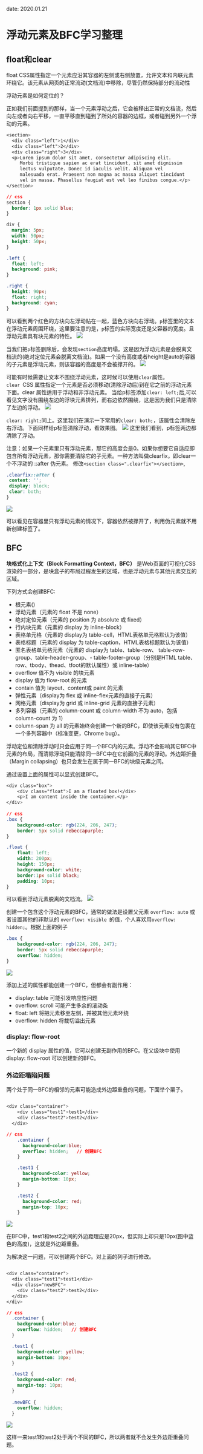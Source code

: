 date: 2020.01.21

# 浮动元素及BFC学习整理

## float和clear

float CSS属性指定一个元素应沿其容器的左侧或右侧放置，允许文本和内联元素环绕它。该元素从网页的正常流动(文档流)中移除，尽管仍然保持部分的流动性

浮动元素是如何定位的？

正如我们前面提到的那样，当一个元素浮动之后，它会被移出正常的文档流，然后向左或者向右平移，一直平移直到碰到了所处的容器的边框，或者碰到另外一个浮动的元素。

```css
<section>
  <div class="left">1</div>
  <div class="left">2</div>
  <div class="right">3</div>
  <p>Lorem ipsum dolor sit amet, consectetur adipiscing elit.
     Morbi tristique sapien ac erat tincidunt, sit amet dignissim
     lectus vulputate. Donec id iaculis velit. Aliquam vel
     malesuada erat. Praesent non magna ac massa aliquet tincidunt
     vel in massa. Phasellus feugiat est vel leo finibus congue.</p>
</section>

// css
section {
  border: 1px solid blue;
}

div {
  margin: 5px;
  width: 50px;
  height: 50px;
}

.left {
  float: left;
  background: pink;
}

.right {
  height: 90px;
  float: right;
  background: cyan;
}

```
可以看到两个红色的方块向左浮动贴在一起，蓝色方块向右浮动。`p`标签里的文本在浮动元素周围环绕，这里要注意的是，`p`标签的实际宽度还是父容器的宽度。且浮动元素具有块元素的特性。
![](01)

当我们把`p`标签删除后，会发现`section`高度坍塌。这是因为浮动元素是会脱离文档流的(绝对定位元素会脱离文档流)。如果一个没有高度或者height是auto的容器的子元素是浮动元素，则该容器的高度是不会被撑开的。
![](02)

可能有时候需要让文本不围绕浮动元素，这时候可以使用`clear`属性。     
 `clear `CSS 属性指定一个元素是否必须移动(清除浮动后)到在它之前的浮动元素下面。clear 属性适用于浮动和非浮动元素。
 当给p标签添加`clear: left;`后,可以看见文字没有围绕左边的浮块元素排列，而右边依然围绕，这是因为我们只是清除了左边的浮动。
 ![](03)

 `clear: right;`同上。这里我们在演示一下常用的`clear: both;`，该属性会清除左右浮动。下面同样给p标签清除浮动，看效果图。
 ![](04)
 这里我们看到，p标签两边都清除了浮动。

注意：如果一个元素里只有浮动元素，那它的高度会是0。如果你想要它自适应即包含所有浮动元素，那你需要清除它的子元素。一种方法叫做clearfix，即clear一个不浮动的 ::after 伪元素。
 修改`<section class=".clearfix"></section>`,

 ```css
.clearfix::after {
  content: '';
  display: block;
  clear: both;
}
 ```
 ![](05)

可以看见在容器里只有浮动元素的情况下，容器依然被撑开了，利用伪元素就不用新创建标签了。

## BFC

**块格式化上下文（Block Formatting Context，BFC）** 是Web页面的可视化CSS渲染的一部分，是块盒子的布局过程发生的区域，也是浮动元素与其他元素交互的区域。

下列方式会创建BFC:
- 根元素(<html>)
- 浮动元素（元素的 float 不是 none）
- 绝对定位元素（元素的 position 为 absolute 或 fixed）
- 行内块元素（元素的 display 为 inline-block）
- 表格单元格（元素的 display为 table-cell，HTML表格单元格默认为该值）
- 表格标题（元素的 display 为 table-caption，HTML表格标题默认为该值）
- 匿名表格单元格元素（元素的 display为 table、table-row、 table-row-group、table-header-group、- table-footer-group（分别是HTML table、row、tbody、thead、tfoot的默认属性）或 inline-table）
- overflow 值不为 visible 的块元素
- display 值为 flow-root 的元素
- contain 值为 layout、content或 paint 的元素
- 弹性元素（display为 flex 或 inline-flex元素的直接子元素）
- 网格元素（display为 grid 或 inline-grid 元素的直接子元素）
- 多列容器（元素的 column-count 或 column-width 不为 auto，包括 column-count 为 1）
- column-span 为 all 的元素始终会创建一个新的BFC，即使该元素没有包裹在一个多列容器中（标准变更，Chrome bug）。

浮动定位和清除浮动时只会应用于同一个BFC内的元素。浮动不会影响其它BFC中元素的布局，而清除浮动只能清除同一BFC中在它前面的元素的浮动。外边距折叠（Margin collapsing）也只会发生在属于同一BFC的块级元素之间。

通过设置上面的属性可以显式创建BFC。

```css
<div class="box">
    <div class="float">I am a floated box!</div>
    <p>I am content inside the container.</p>
</div>
      
// css
.box {
    background-color: rgb(224, 206, 247);
    border: 5px solid rebeccapurple;
}

.float {
    float: left;
    width: 200px;
    height: 150px;
    background-color: white;
    border:1px solid black;
    padding: 10px;
}    

```
可以看到浮动元素脱离的文档流。
![](06)

创建一个包含这个浮动元素的BFC，通常的做法是设置父元素 `overflow: auto` 或者设置其他的非默认的 `overflow: visible `的值，个人喜欢用`overflow: hidden;`。根据上面的例子

```css
.box {
    background-color: rgb(224, 206, 247);
    border: 5px solid rebeccapurple;
    overflow: hidden;
}

```
![](07)

添加上述的属性都能创建一个BFC，但都会有副作用：
- display: table 可能引发响应性问题
- overflow: scroll 可能产生多余的滚动条
- float: left 将把元素移至左侧，并被其他元素环绕
- overflow: hidden 将裁切溢出元素

### display: flow-root

一个新的 display 属性的值，它可以创建无副作用的BFC。在父级块中使用 display: flow-root 可以创建新的BFC。

### 外边距塌陷问题
两个处于同一BFC的相邻的元素可能造成外边距重叠的问题，下面举个栗子。
```css

<div class="container">
    <div class="test1">test1</div>
    <div class="test2">test2</div>
  </div>

// css
    .container {
      background-color:blue;
      overflow: hidden;   // 创建BFC
    }

    .test1 {
      background-color: yellow;
      margin-bottom: 10px;
    }

    .test2 {
      background-color: red;
      margin-top: 10px;
    }

```
![](08)

在BFC中，test1和test2之间的外边距理应是20px，但实际上却只是10px(图中蓝色的高度)，这就是外边距重叠。

为解决这一问题，可以创建两个BFC。对上面的列子进行修改。

```css

<div class="container">
  <div class="test1">test1</div>
  <div class="newBFC">
    <div class="test2">test2</div>
  </div>
</div>

// css
  .container {
    background-color:blue;
    overflow: hidden;   // 创建BFC
  }

  .test1 {
    background-color: yellow;
    margin-bottom: 10px;
  }

  .test2 {
    background-color: red;
    margin-top: 10px;
  }
  
  .newBFC {
    overflow: hidden;
  }

```

![](09)

这样一来test1和test2处于两个不同的BFC，所以两者就不会发生外边距重叠问题。

